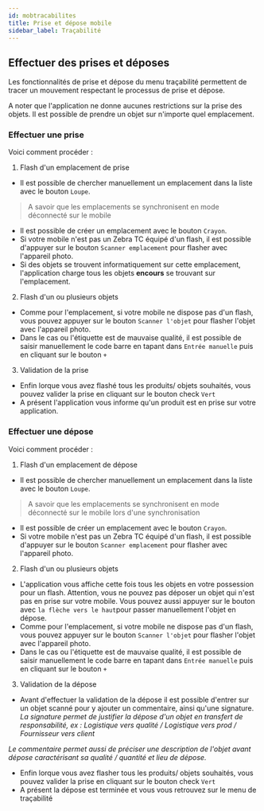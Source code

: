 ```yaml
---
id: mobtracabilites
title: Prise et dépose mobile
sidebar_label: Traçabilité
---
```

## Effectuer des prises et déposes

Les fonctionnalités de prise et dépose du menu traçabilité permettent de tracer un mouvement respectant le processus de prise et dépose.

A noter que l'application ne donne aucunes restrictions sur la prise des objets. Il est possible de prendre un objet sur n'importe quel emplacement.

### Effectuer une prise

Voici comment procéder : 

1. Flash d'un emplacement de prise
- Il est possible de chercher manuellement un emplacement dans la liste avec le bouton `Loupe`. 
>A savoir que les emplacements se synchronisent en mode déconnecté sur le mobile
- Il est possible de créer un emplacement avec le bouton `Crayon`. 
- Si votre mobile n'est pas un Zebra TC équipé d'un flash, il est possible d'appuyer sur le bouton `Scanner emplacement` pour flasher avec l'appareil photo.
- Si des objets se trouvent informatiquement sur cette emplacement, l'application charge tous les objets **encours** se trouvant sur l'emplacement.
2. Flash d'un ou plusieurs objets
- Comme pour l'emplacement, si votre mobile ne dispose pas d'un flash, vous pouvez appuyer sur le bouton `Scanner l'objet` pour flasher l'objet avec l'appareil photo.
- Dans le cas ou l'étiquette est de mauvaise qualité, il est possible de saisir manuellement le code barre en tapant dans `Entrée manuelle` puis en cliquant sur le bouton `+`
3. Validation de la prise
- Enfin lorque vous avez flashé tous les produits/ objets souhaités, vous pouvez valider la prise en cliquant sur le bouton check `Vert`
- A présent l'application vous informe qu'un produit est en prise sur votre application.

### Effectuer une dépose

Voici comment procéder : 

1. Flash d'un emplacement de dépose
- Il est possible de chercher manuellement un emplacement dans la liste avec le bouton `Loupe`. 
>A savoir que les emplacements se synchronisent en mode déconnecté sur le mobile lors d'une synchronisation
- Il est possible de créer un emplacement avec le bouton `Crayon`. 
- Si votre mobile n'est pas un Zebra TC équipé d'un flash, il est possible d'appuyer sur le bouton `Scanner emplacement` pour flasher avec l'appareil photo.
2. Flash d'un ou plusieurs objets
- L'application vous affiche cette fois tous les objets en votre possession pour un flash. Attention, vous ne pouvez pas déposer un objet qui n'est pas en prise sur votre mobile. Vous pouvez aussi appuyer sur le bouton avec `la flèche vers le haut`pour passer manuellement l'objet en dépose.
- Comme pour l'emplacement, si votre mobile ne dispose pas d'un flash, vous pouvez appuyer sur le bouton `Scanner l'objet` pour flasher l'objet avec l'appareil photo.
- Dans le cas ou l'étiquette est de mauvaise qualité, il est possible de saisir manuellement le code barre en tapant dans `Entrée manuelle` puis en cliquant sur le bouton `+`
3. Validation de la dépose
- Avant d'effectuer la validation de la dépose il est possible d'entrer sur un objet scanné pour y ajouter un commentaire, ainsi qu'une signature. 
*La signature permet de justifier la dépose d'un objet en transfert de responsabilité, ex : Logistique vers qualité / Logistique vers prod / Fournisseur vers client*

*Le commentaire permet aussi de préciser une description de l'objet avant dépose caractérisant sa qualité / quantité et lieu de dépose.*

- Enfin lorque vous avez flasher tous les produits/ objets souhaités, vous pouvez valider la prise en cliquant sur le bouton check `Vert`
- A présent la dépose est terminée et vous vous retrouvez sur le menu de traçabilité